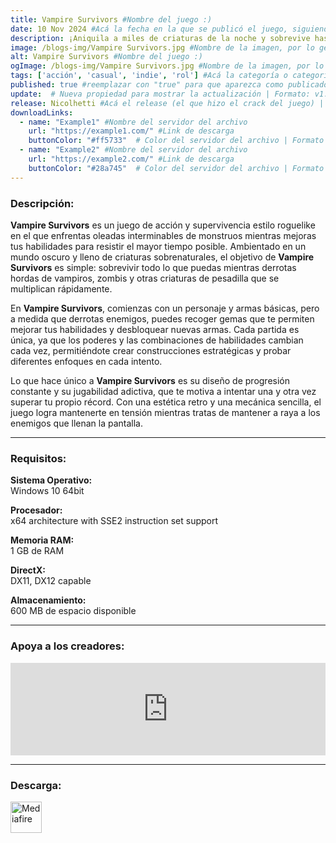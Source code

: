 ```yaml
---
title: Vampire Survivors #Nombre del juego :)
date: 10 Nov 2024 #Acá la fecha en la que se publicó el juego, siguiendo este formato: Dia "30", Mes "Oct", Año "2024" = como debe quedar: 30 Oct 2024
description: ¡Aniquila a miles de criaturas de la noche y sobrevive hasta el amanecer! Vampire Survivors es un juego casual de terror gótico con elementos «roguelite» donde tus decisiones te permitirán aumentar tu poder exponencialmente mientras luchas contra cientos de monstruos. #Acá una mini descripción del juego
image: /blogs-img/Vampire Survivors.jpg #Nombre de la imagen, por lo general es exactamente el mismo nombre que el juego excluyendo lo ":" (Dos puntos)
alt: Vampire Survivors #Nombre del juego :)
ogImage: /blogs-img/Vampire Survivors.jpg #Nombre de la imagen, por lo general es exactamente el mismo nombre que el juego excluyendo lo ":" (Dos puntos)
tags: ['acción', 'casual', 'indie', 'rol'] #Acá la categoría o categorías del juego, si es más de una se coloca en este formato: ['categoría1', 'categoría2']
published: true #reemplazar con "true" para que aparezca como publicado
update:  # Nueva propiedad para mostrar la actualización | Formato: v1.0.0
release: Nicolhetti #Acá el release (el que hizo el crack del juego) | Formato: Nicolhetti
downloadLinks:
  - name: "Example1" #Nombre del servidor del archivo
    url: "https://example1.com/" #Link de descarga
    buttonColor: "#ff5733"  # Color del servidor del archivo | Formato hexadecimal | MediaFire: #0171F0 | Buzzheavier: #FF6600 |
  - name: "Example2" #Nombre del servidor del archivo
    url: "https://example2.com/" #Link de descarga
    buttonColor: "#28a745"  # Color del servidor del archivo | Formato hexadecimal | MediaFire: #0171F0 | Buzzheavier: #FF6600 |
---
```


<!--En VSCode seleccionando una palabra, por ejemplo: "Vampire Survivors" y apretando Ctrl+F2 se seleccionan todas las palabras iguales-->

### Descripción:
**Vampire Survivors** es un juego de acción y supervivencia estilo roguelike en el que enfrentas oleadas interminables de monstruos mientras mejoras tus habilidades para resistir el mayor tiempo posible. Ambientado en un mundo oscuro y lleno de criaturas sobrenaturales, el objetivo de **Vampire Survivors** es simple: sobrevivir todo lo que puedas mientras derrotas hordas de vampiros, zombis y otras criaturas de pesadilla que se multiplican rápidamente.

En **Vampire Survivors**, comienzas con un personaje y armas básicas, pero a medida que derrotas enemigos, puedes recoger gemas que te permiten mejorar tus habilidades y desbloquear nuevas armas. Cada partida es única, ya que los poderes y las combinaciones de habilidades cambian cada vez, permitiéndote crear construcciones estratégicas y probar diferentes enfoques en cada intento. 

Lo que hace único a **Vampire Survivors** es su diseño de progresión constante y su jugabilidad adictiva, que te motiva a intentar una y otra vez superar tu propio récord. Con una estética retro y una mecánica sencilla, el juego logra mantenerte en tensión mientras tratas de mantener a raya a los enemigos que llenan la pantalla.
<!--Prompt para Chat-GPT: Hazme una descripción para el juego "Vampire Survivors" y cada que menciones "Vampire Survivors" ponlo en negrita -->

---

### Requisitos:
**Sistema Operativo:**  
Windows 10 64bit

**Procesador:**  
x64 architecture with SSE2 instruction set support

**Memoria RAM:**  
1 GB de RAM

**DirectX:**  
DX11, DX12 capable

**Almacenamiento:**  
600 MB de espacio disponible

<!--Si falta o sobra un requisito se quita o se agrega manteniendo el mismo formato-->

---

### Apoya a los creadores:
<iframe src="https://store.steampowered.com/widget/1794680/" frameborder="0" style="background-color: transparent; width: 100% !important; aspect-ratio: 646 / 190;"></iframe>

<!--Reemplazar los numeros (AppID) del juego (en este caso 2668510) por el numero (AppID) correspondiente con el juego a publicar-->
<!--El AppID se encuentra en la URL del Juego en Steam-->

---

### Descarga:

[<img src="https://gist.github.com/cxmeel/0dbc95191f239b631c3874f4ccf114e2/raw/download.svg" alt="Mediafire" height="50" />](https://www.mediafire.com/file/badtxzxpnzj8fhx/Vampire+Survivors.zip/file)

<!-- # se debe reemplazar por el link de descarga-->

<!--NOMBRE-DEL-SERVICIO se debe reemplazar por el servicio donde está subido el juego-->
